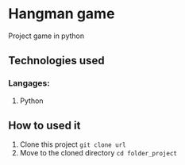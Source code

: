 # Hangman game

Project game in python

## Technologies used

### Langages:

1.  Python

## How to used it

1.  Clone this project `git clone url`
2.  Move to the cloned directory `cd folder_project`
